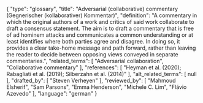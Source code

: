 {
    "type": "glossary",
    "title": "Adversarial (collaborative) commentary (Gegnerischer (kollaborativer) Kommentar)",
    "definition": "A commentary in which the original authors of a work and critics of said work collaborate to draft a consensus statement.  The aim is to draft a commentary that is free of ad hominem attacks and communicates a common understanding or at least identifies where both parties agree and disagree. In doing so, it provides a clear take-home message and path forward, rather than leaving the reader to decide between opposing views conveyed in separate commentaries.",
    "related_terms": [
        "Adversarial collaboration",
        "Collaborative commentary"
    ],
    "references": [
        "Heyman et al. (2020); Rabagliati et al. (2019); Silberzahn et al. (2014)"
    ],
    "alt_related_terms": [
        null
    ],
    "drafted_by": [
        "Steven Verheyen"
    ],
    "reviewed_by": [
        "Mahmoud Elsherif",
        "Sam Parsons",
        "Emma Henderson",
        "Michele C. Lim",
        "Flávio Azevedo"
    ],
    "language": "german"
}

